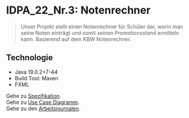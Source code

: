 # IDPA_22_Nr.3: Notenrechner
> Unser Projekt stellt einen Notenrechner für Schüler dar, worin man seine Noten einträgt und somit seinen Promotionsstand ermitteln kann. Basierend auf dem KBW Notenrechner.

## Technologie 
* Java 19.0.2+7-44
* Build Tool: Maven
* FXML

Gehe zu [Spezifikation](https://github.com/IDPA-2023/IDPA_22_Nr.3/blob/main/spezifikation.md).  
Gehe zu [Use Case Diagramm](https://github.com/IDPA-2023/IDPA_22_Nr.3/blob/main/usecase_notenrechner.png).  
Gehe zu den [Arbeitsjournalen](https://github.com/IDPA-2023/IDPA_22_Nr.3/tree/main/arbeitsjournale).

